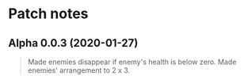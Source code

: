 # Patch notes
## Alpha 0.0.3 (2020-01-27)
> Made enemies disappear if enemy's health is below zero.
> Made enemies' arrangement to 2 x 3.